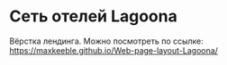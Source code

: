# Сеть отелей Lagoona

Вёрстка лендинга. Можно посмотреть по ссылке:
https://maxkeeble.github.io/Web-page-layout-Lagoona/
